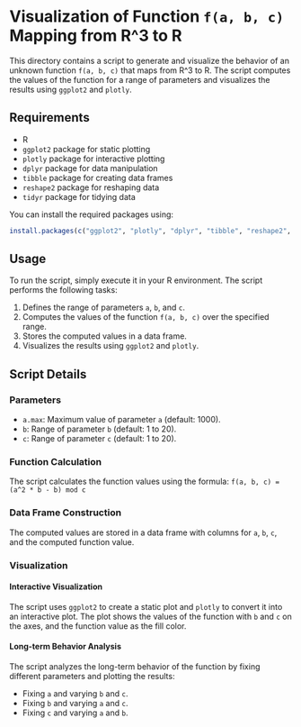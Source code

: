 # Visualization of Function `f(a, b, c)` Mapping from R^3 to R

This directory contains a script to generate and visualize the behavior of an unknown function `f(a, b, c)` that maps from R^3 to R. The script computes the values of the function for a range of parameters and visualizes the results using `ggplot2` and `plotly`.

## Requirements

- R
- `ggplot2` package for static plotting
- `plotly` package for interactive plotting
- `dplyr` package for data manipulation
- `tibble` package for creating data frames
- `reshape2` package for reshaping data
- `tidyr` package for tidying data

You can install the required packages using:
```R
install.packages(c("ggplot2", "plotly", "dplyr", "tibble", "reshape2", "tidyr"))
```

## Usage

To run the script, simply execute it in your R environment. The script performs the following tasks:

1. Defines the range of parameters `a`, `b`, and `c`.
2. Computes the values of the function `f(a, b, c)` over the specified range.
3. Stores the computed values in a data frame.
4. Visualizes the results using `ggplot2` and `plotly`.

## Script Details

### Parameters

- `a.max`: Maximum value of parameter `a` (default: 1000).
- `b`: Range of parameter `b` (default: 1 to 20).
- `c`: Range of parameter `c` (default: 1 to 20).

### Function Calculation

The script calculates the function values using the formula:
`f(a, b, c) = (a^2 * b - b) mod c`

### Data Frame Construction

The computed values are stored in a data frame with columns for `a`, `b`, `c`, and the computed function value.

### Visualization

#### Interactive Visualization

The script uses `ggplot2` to create a static plot and `plotly` to convert it into an interactive plot. The plot shows the values of the function with `b` and `c` on the axes, and the function value as the fill color.

#### Long-term Behavior Analysis

The script analyzes the long-term behavior of the function by fixing different parameters and plotting the results:
- Fixing `a` and varying `b` and `c`.
- Fixing `b` and varying `a` and `c`.
- Fixing `c` and varying `a` and `b`.

